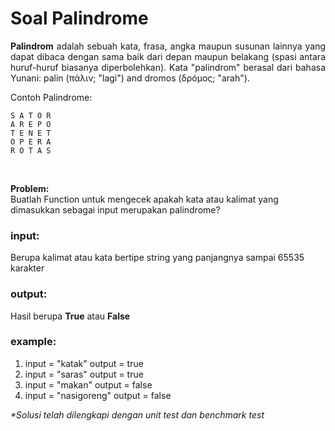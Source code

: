 # Soal Palindrome

<p align=justify><b>Palindrom</b> adalah sebuah kata, frasa, angka maupun susunan lainnya yang dapat dibaca dengan sama baik dari depan maupun belakang (spasi antara huruf-huruf biasanya diperbolehkan). Kata "palindrom" berasal dari bahasa Yunani: palin (πάλιν; "lagi") and dromos (δρóμος; "arah").</p>
Contoh Palindrome:
<br>

```
S A T O R
A R E P O
T E N E T
O P E R A
R O T A S
```

<br>

<b>Problem:</b><br>
Buatlah Function untuk mengecek apakah kata atau kalimat yang dimasukkan sebagai input merupakan palindrome?
<br>

### input:

Berupa kalimat atau kata bertipe string yang panjangnya sampai 65535 karakter
<br>

### output:

Hasil berupa <b>True</b> atau <b>False</b>
<br>

### example:

1. input = "katak"          output = true
2. input = "saras"          output = true
3. input = "makan"          output = false
4. input = "nasigoreng"     output = false

<i>*Solusi telah dilengkapi dengan unit test dan benchmark test</i>

